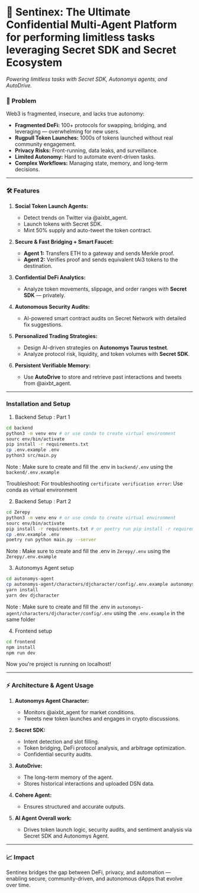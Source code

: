 # 🚀 Sentinex: The Ultimate Confidential Multi-Agent Platform for performing limitless tasks leveraging Secret SDK and Secret Ecosystem  


*Powering limitless tasks with Secret SDK, Autonomys agents, and AutoDrive.*  

### 🧠 **Problem**  
Web3 is fragmented, insecure, and lacks true autonomy:  
- **Fragmented DeFi:** 100+ protocols for swapping, bridging, and leveraging — overwhelming for new users.  
- **Rugpull Token Launches:** 1000s of tokens launched without real community engagement.  
- **Privacy Risks:** Front-running, data leaks, and surveillance.  
- **Limited Autonomy:** Hard to automate event-driven tasks.  
- **Complex Workflows:** Managing state, memory, and long-term decisions.  

---

### 🛠️ **Features**  
1. **Social Token Launch Agents:**  
   - Detect trends on Twitter via @aixbt_agent.  
   - Launch tokens with Secret SDK.  
   - Mint 50% supply and auto-tweet the token contract.  

2. **Secure & Fast Bridging + Smart Faucet:**  
   - **Agent 1:** Transfers ETH to a gateway and sends Merkle proof.  
   - **Agent 2:** Verifies proof and sends equivalent tAi3 tokens to the destination.  

3. **Confidential DeFi Analytics:**  
   - Analyze token movements, slippage, and order ranges with **Secret SDK** — privately.  

4. **Autonomous Security Audits:**  
   - AI-powered smart contract audits on Secret Network with detailed fix suggestions.  

5. **Personalized Trading Strategies:**  
   - Design AI-driven strategies on **Autonomys Taurus testnet**.  
   - Analyze protocol risk, liquidity, and token volumes with **Secret SDK**.  

6. **Persistent Verifiable Memory:**  
   - Use **AutoDrive** to store and retrieve past interactions and tweets from @aixbt_agent.  

---

### Installation and Setup
1. Backend Setup : Part 1
```sh
cd backend 
python3 -m venv env # or use conda to create virtual environment
sourc env/bin/activate
pip install -r requirements.txt
cp .env.example .env
python3 src/main.py
```
Note : Make sure to create and fill the .env in `backend/.env` using the `backend/.env.example`

Troubleshoot: For troubleshooting `certificate verification error`: Use conda as virtual environment

2. Backend Setup : Part 2
```sh
cd Zerepy
python3 -m venv env # or use conda to create virtual environment
sourc env/bin/activate
pip install -r requirements.txt # or poetry run pip install -r requirements.txt
cp .env.example .env
poetry run python main.py --server
```
Note : Make sure to create and fill the .env in `Zerepy/.env` using the `Zerepy/.env.example`

3. Autonomys Agent setup 
```sh
cd autonomys-agent
cp autonomys-agent/characters/djcharacter/config/.env.example autonomys-agent/characters/djcharacter/config/.env 
yarn install
yarn dev djcharacter
```
Note : Make sure to create and fill the .env in `autonomys-agent/characters/djcharacter/config/.env` using the `.env.example` in the same folder

4. Frontend setup 
```sh
cd frontend 
npm install 
npm run dev
```

Now you're project is running on localhost!

---
### ⚡ **Architecture & Agent Usage**  
1. **Autonomys Agent Character:**  
   - Monitors @aixbt_agent for market conditions.  
   - Tweets new token launches and engages in crypto discussions.  

2. **Secret SDK:**  
   - Intent detection and slot filling.  
   - Token bridging, DeFi protocol analysis, and arbitrage optimization.  
   - Confidential security audits.  

3. **AutoDrive:**  
   - The long-term memory of the agent.  
   - Stores historical interactions and uploaded DSN data.  

4. **Cohere Agent:**  
   - Ensures structured and accurate outputs.  

5. **AI Agent Overall work:**  
   - Drives token launch logic, security audits, and sentiment analysis via Secret SDK and Autonomys Agent.  

---

### 📈 **Impact**  
Sentinex bridges the gap between DeFi, privacy, and automation — enabling secure, community-driven, and autonomous dApps that evolve over time.  

